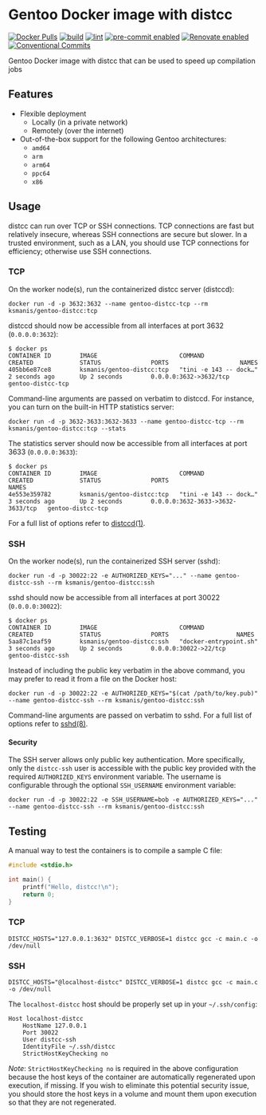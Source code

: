 # Gentoo Docker image with distcc

[![Docker Pulls](https://img.shields.io/docker/pulls/ksmanis/gentoo-distcc?label=pulls&logo=docker)](https://hub.docker.com/r/ksmanis/gentoo-distcc)
[![build](https://github.com/KSmanis/docker-gentoo-distcc/actions/workflows/build.yml/badge.svg)](https://github.com/KSmanis/docker-gentoo-distcc/actions/workflows/build.yml)
[![lint](https://github.com/KSmanis/docker-gentoo-distcc/actions/workflows/lint.yml/badge.svg)](https://github.com/KSmanis/docker-gentoo-distcc/actions/workflows/lint.yml)
[![pre-commit enabled](https://img.shields.io/badge/pre--commit-enabled-brightgreen?logo=pre-commit&logoColor=white)](https://github.com/pre-commit/pre-commit)
[![Renovate enabled](https://img.shields.io/badge/renovate-enabled-brightgreen.svg?logo=renovatebot&logoColor=white)](https://renovatebot.com/)
[![Conventional Commits](https://img.shields.io/badge/Conventional%20Commits-1.0.0-yellow.svg)](https://conventionalcommits.org)

Gentoo Docker image with distcc that can be used to speed up compilation jobs

## Features

- Flexible deployment
  - Locally (in a private network)
  - Remotely (over the internet)
- Out-of-the-box support for the following Gentoo architectures:
  - `amd64`
  - `arm`
  - `arm64`
  - `ppc64`
  - `x86`

## Usage

distcc can run over TCP or SSH connections. TCP connections are fast but
relatively insecure, whereas SSH connections are secure but slower. In a trusted
environment, such as a LAN, you should use TCP connections for efficiency;
otherwise use SSH connections.

### TCP

On the worker node(s), run the containerized distcc server (distccd):

```shell
docker run -d -p 3632:3632 --name gentoo-distcc-tcp --rm ksmanis/gentoo-distcc:tcp
```

distccd should now be accessible from all interfaces at port 3632
(`0.0.0.0:3632`):

```shell
$ docker ps
CONTAINER ID        IMAGE                       COMMAND                  CREATED             STATUS              PORTS                    NAMES
405bb6e87ce8        ksmanis/gentoo-distcc:tcp   "tini -e 143 -- dock…"   2 seconds ago       Up 2 seconds        0.0.0.0:3632->3632/tcp   gentoo-distcc-tcp
```

Command-line arguments are passed on verbatim to distccd. For instance, you can
turn on the built-in HTTP statistics server:

```shell
docker run -d -p 3632-3633:3632-3633 --name gentoo-distcc-tcp --rm ksmanis/gentoo-distcc:tcp --stats
```

The statistics server should now be accessible from all interfaces at port 3633
(`0.0.0.0:3633`):

```shell
$ docker ps
CONTAINER ID        IMAGE                       COMMAND                  CREATED             STATUS              PORTS                              NAMES
4e553e359782        ksmanis/gentoo-distcc:tcp   "tini -e 143 -- dock…"   3 seconds ago       Up 2 seconds        0.0.0.0:3632-3633->3632-3633/tcp   gentoo-distcc-tcp
```

For a full list of options refer to
[distccd(1)](https://linux.die.net/man/1/distccd).

### SSH

On the worker node(s), run the containerized SSH server (sshd):

```shell
docker run -d -p 30022:22 -e AUTHORIZED_KEYS="..." --name gentoo-distcc-ssh --rm ksmanis/gentoo-distcc:ssh
```

sshd should now be accessible from all interfaces at port 30022
(`0.0.0.0:30022`):

```shell
$ docker ps
CONTAINER ID        IMAGE                       COMMAND                  CREATED             STATUS              PORTS                   NAMES
5aa87c1eaf59        ksmanis/gentoo-distcc:ssh   "docker-entrypoint.sh"   3 seconds ago       Up 2 seconds        0.0.0.0:30022->22/tcp   gentoo-distcc-ssh
```

Instead of including the public key verbatim in the above command, you may
prefer to read it from a file on the Docker host:

```shell
docker run -d -p 30022:22 -e AUTHORIZED_KEYS="$(cat /path/to/key.pub)" --name gentoo-distcc-ssh --rm ksmanis/gentoo-distcc:ssh
```

Command-line arguments are passed on verbatim to sshd. For a full list of
options refer to [sshd(8)](https://linux.die.net/man/8/sshd).

#### Security

The SSH server allows only public key authentication. More specifically, only
the `distcc-ssh` user is accessible with the public key provided with the
required `AUTHORIZED_KEYS` environment variable. The username is configurable
through the optional `SSH_USERNAME` environment variable:

```shell
docker run -d -p 30022:22 -e SSH_USERNAME=bob -e AUTHORIZED_KEYS="..." --name gentoo-distcc-ssh --rm ksmanis/gentoo-distcc:ssh
```

## Testing

A manual way to test the containers is to compile a sample C file:

```c
#include <stdio.h>

int main() {
    printf("Hello, distcc!\n");
    return 0;
}
```

### TCP

```shell
DISTCC_HOSTS="127.0.0.1:3632" DISTCC_VERBOSE=1 distcc gcc -c main.c -o /dev/null
```

### SSH

```shell
DISTCC_HOSTS="@localhost-distcc" DISTCC_VERBOSE=1 distcc gcc -c main.c -o /dev/null
```

The `localhost-distcc` host should be properly set up in your `~/.ssh/config`:

```ssh-config
Host localhost-distcc
    HostName 127.0.0.1
    Port 30022
    User distcc-ssh
    IdentityFile ~/.ssh/distcc
    StrictHostKeyChecking no
```

*Note*: `StrictHostKeyChecking no` is required in the above configuration
because the host keys of the container are automatically regenerated upon
execution, if missing. If you wish to eliminate this potential security issue,
you should store the host keys in a volume and mount them upon execution so that
they are not regenerated.
